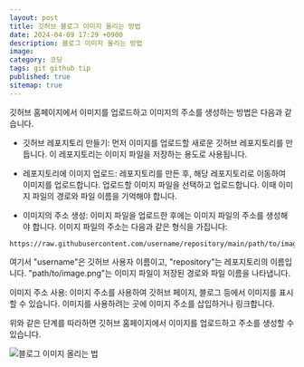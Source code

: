 ```yaml
---
layout: post
title: 깃허브 블로그 이미지 올리는 방법
date: 2024-04-09 17:29 +0900
description: 블로그 이미지 올리는 방법
image: 
category: 코딩
tags: git github tip
published: true
sitemap: true
---
```


깃허브 홈페이지에서 이미지를 업로드하고 이미지의 주소를 생성하는 방법은 다음과 같습니다.

- 깃허브 레포지토리 만들기: 먼저 이미지를 업로드할 새로운 깃허브 레포지토리를 만듭니다. 이 레포지토리는 이미지 파일을 저장하는 용도로 사용됩니다.

- 레포지토리에 이미지 업로드: 레포지토리를 만든 후, 해당 레포지토리로 이동하여 이미지를 업로드합니다. 업로드할 이미지 파일을 선택하고 업로드합니다. 이때 이미지 파일의 경로와 파일 이름을 기억해야 합니다.

- 이미지의 주소 생성: 이미지 파일을 업로드한 후에는 이미지 파일의 주소를 생성해야 합니다. 이미지 파일의 주소는 다음과 같은 형식을 가집니다:

````
https://raw.githubusercontent.com/username/repository/main/path/to/image.png
````
여기서 "username"은 깃허브 사용자 이름이고, "repository"는 레포지토리의 이름입니다. "path/to/image.png"는 이미지 파일이 저장된 경로와 파일 이름을 나타냅니다.

이미지 주소 사용: 이미지 주소를 사용하여 깃허브 페이지, 블로그 등에서 이미지를 표시할 수 있습니다. 이미지를 사용하려는 곳에 이미지 주소를 삽입하거나 링크합니다.

위와 같은 단계를 따라하면 깃허브 홈페이지에서 이미지를 업로드하고 주소를 생성할 수 있습니다.


![블로그 이미지 올리는 법](https://github.com/webweaver420/webweaver420.github.io/assets/166381564/2f750cbe-d8a9-4cfc-a3a9-1b4f74e8feae)
